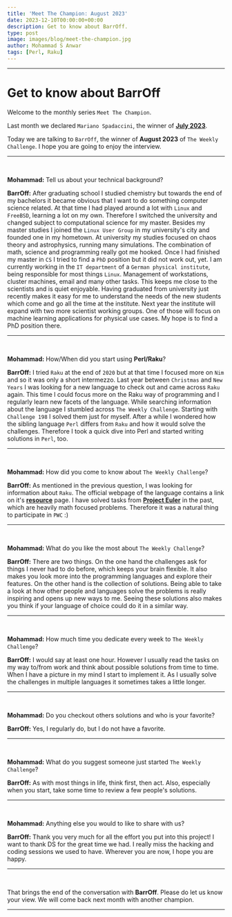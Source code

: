 ```yaml
---
title: 'Meet The Champion: August 2023'
date: 2023-12-10T00:00:00+00:00
description: Get to know about BarrOff.
type: post
image: images/blog/meet-the-champion.jpg
author: Mohammad S Anwar
tags: [Perl, Raku]
---
```

---

# Get to know about BarrOff

Welcome to the monthly series `Meet The Champion`.

Last month we declared `Mariano Spadaccini`, the winner of [**July 2023**](/blog/meet-the-champion-2023-07).

Today we are talking to `BarrOff`, the winner of **August 2023** of `The Weekly Challenge`. I hope you are going to enjoy the interview.

---

<br>

**Mohammad:** Tell us about your technical background?

**BarrOff:** After graduating school I studied chemistry but towards the end of my bachelors it became obvious that I want to do something computer science related. At that time I had played around a lot with `Linux` and `FreeBSD`, learning a lot on my own. Therefore I switched the university and changed subject to computational science for my master. Besides my master studies I joined the `Linux User Group` in my university's city and founded one in my hometown. At university my studies focused on chaos theory and astrophysics, running many simulations. The combination of math, science and programming really got me hooked. Once I had finished my master in `CS` I tried to find a `PhD` position but it did not work out, yet. I am currently working in the `IT department` of a `German physical institute`, being responsible for most things `Linux`. Management of workstations, cluster machines, email and many other tasks. This keeps me close to the scientists and is quiet enjoyable. Having graduated from university just recently makes it easy for me to understand the needs of the new students which come and go all the time at the institute. Next year the institute will expand with two more scientist working groups. One of those will focus on machine learning applications for physical use cases. My hope is to find a PhD position there.


---

<br>

**Mohammad:** How/When did you start using **Perl/Raku**?

**BarrOff:** I tried `Raku` at the end of `2020` but at that time I focused more on `Nim` and so it was only a short intermezzo. Last year between `Christmas` and `New Years` I was looking for a new language to check out and came across `Raku` again. This time I could focus more on the Raku way of programming and I regularly learn new facets of the language. While searching information about the language I stumbled across `The Weekly Challenge`. Starting with `Challenge 198` I solved them just for myself. After a while I wondered how the sibling language `Perl` differs from `Raku` and how it would solve the challenges. Therefore I took a quick dive into Perl and started writing solutions in `Perl`, too.

---

<br>

**Mohammad:** How did you come to know about `The Weekly Challenge`?

**BarrOff:** As mentioned in the previous question, I was looking for information about `Raku`. The official webpage of the language contains a link on it's [**resource**](https://raku.org/resources/) page. I have solved tasks from [**Project Euler**](https://projecteuler.net/) in the past, which are heavily math focused problems. Therefore it was a natural thing to participate in `PWC` :)

---

<br>

**Mohammad:** What do you like the most about `The Weekly Challenge`?

**BarrOff:** There are two things. On the one hand the challenges ask for things I never had to do before, which keeps your brain flexible. It also makes you look more into the programming languages and explore their features. On the other hand is the collection of solutions. Being able to take a look at how other people and languages solve the problems is really inspiring and opens up new ways to me. Seeing these solutions also makes you think if your language of choice could do it in a similar way.

---

<br>

**Mohammad:** How much time you dedicate every week to `The Weekly Challenge`?

**BarrOff:** I would say at least one hour. However I usually read the tasks on my way to/from work and think about possible solutions from time to time. When I have a picture in my mind I start to implement it. As I usually solve the challenges in multiple languages it sometimes takes a little longer.

---

<br>

**Mohammad:** Do you checkout others solutions and who is your favorite?

**BarrOff:** Yes, I regularly do, but I do not have a favorite.

---

<br>

**Mohammad:** What do you suggest someone just started `The Weekly Challenge`?

**BarrOff:** As with most things in life, think first, then act. Also, especially when you start, take some time to review a few people's solutions.

---

<br>

**Mohammad:** Anything else you would to like to share with us?

**BarrOff:** Thank you very much for all the effort you put into this project! I want to thank DS for the great time we had. I really miss the hacking and coding sessions we used to have. Wherever you are now, I hope you are happy.

---

<br>

That brings the end of the conversation with **BarrOff**. Please do let us know your view. We will come back next month with another champion.

___
